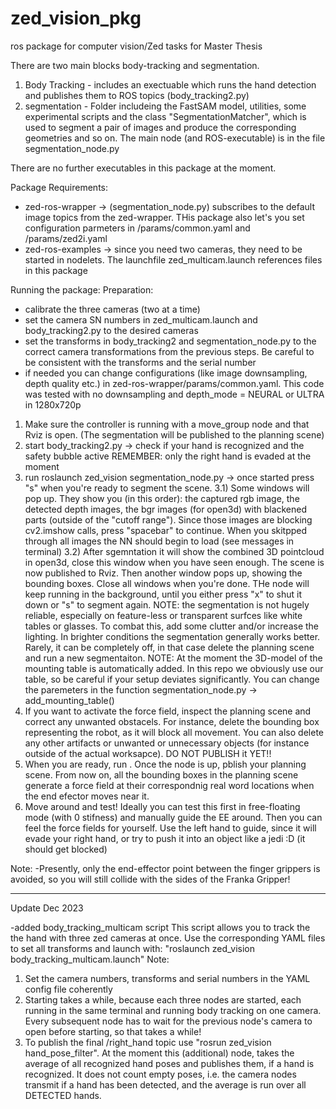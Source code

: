 # zed_vision_pkg
ros package for computer vision/Zed tasks for Master Thesis

There are two main blocks body-tracking and segmentation.
1) Body Tracking - includes an exectuable which runs the hand detection and publishes them to ROS topics (body_tracking2.py)
2) segmentation - Folder includeing the FastSAM model, utilities, some experimental scripts and the class "SegmentationMatcher", which is used
   to segment a pair of images and produce the corresponding geometries and so on. The main node (and ROS-executable) is in the file segmentation_node.py

There are no further executables in this package at the moment.

Package Requirements:
- zed-ros-wrapper -> (segmentation_node.py) subscribes to the default image topics from the zed-wrapper. THis package also let's you set configuration parmeters in /params/common.yaml and /params/zed2i.yaml
- zed-ros-examples -> since you need two cameras, they need to be started in nodelets. The launchfile zed_multicam.launch references files in this package

Running the package:
Preparation:
- calibrate the three cameras (two at a time)
- set the camera SN numbers in zed_multicam.launch and body_tracking2.py to the desired cameras
- set the transforms in body_tracking2 and segmentation_node.py to the correct camera transformations from the previous steps. Be careful to be consistent with the transforms and the serial number
- if needed you can change configurations (like image downsampling, depth quality etc.) in zed-ros-wrapper/params/common.yaml. This code was tested with no downsampling and depth_mode = NEURAL or ULTRA in 1280x720p
1) Make sure the controller is running with a move_group node and that Rviz is open. (The segmentation will be published to the planning scene)
2) start body_tracking2.py -> check if your hand is recognized and the safety bubble active REMEMBER: only the right hand is evaded at the moment
3) run roslaunch zed_vision segmentation_node.py -> once started press "s" when you're ready to segment the scene.
   3.1) Some windows will pop up. They show you (in this order): the captured rgb image, the detected depth images, the bgr images (for open3d) with blackened parts (outside of the "cutoff range").
         Since those images are blocking cv2.imshow calls, press "spacebar" to continue. When you skitpped through all images the NN should begin to load (see messages in terminal)
   3.2) After sgemntation it will show the combined 3D pointcloud in open3d, close this window when you have seen enough. The scene is now published to Rviz. Then another window pops up, showing the bounding boxes.
         Close all windows when you're done. THe node will keep running in the background, until you either press "x" to shut it down or "s" to segment again.
   NOTE: the segmentation is not hugely reliable, especially on feature-less or transparent surfces like white tables or glasses. To combat this, add some clutter and/or increase the lighting. In brighter conditions the             segmentation generally works better. Rarely, it can be completely off, in that case delete the planning scene and run a new segmentaiton.
   NOTE: At the moment the 3D-model of the mounting table is automatically added. In this repo we obviously use our table, so be careful if your setup deviates significantly. You can change the paremeters in the
         function segmentation_node.py -> add_mounting_table()
5) If you want to activate the force field, inspect the planning scene and correct any unwanted obstacels. For instance, delete the bounding box representing the robot, as it will block all movement. You can also delete any other artifacts or unwanted or unnecessary objects (for instance outside of the actual worksapce). DO NOT PUBLISH it YET!!
6) When you are ready, run <rosrun goal_state_publisher force field>. Once the node is up, pblish your planning scene. From now on, all the bounding boxes in the planning scene generate a force field at their correspondnig
   real word locations when the end efector moves near it.
7) Move around and test! Ideally you can test this first in free-floating mode (with 0 stifness) and manually guide the EE around. Then you can feel the force fields for yourself. Use the left hand to guide, since it  will evade your right hand, or try to push it into an object like a jedi :D (it should get blocked)

Note:
-Presently, only the end-effector point between the finger grippers is avoided, so you will still collide with the sides of the Franka Gripper!

___________________________________________

Update Dec 2023

-added body_tracking_multicam script
This script allows you to track the the hand with three zed cameras at once. Use the corresponding YAML files to set all transforms and launch with: "roslaunch zed_vision body_tracking_multicam.launch"
Note:
   1) Set the camera numbers, transforms and serial numbers in the YAML config file coherently
   2) Starting takes a while, because each three nodes are started, each running in the same terminal and running body tracking on one camera. Every subsequent node has to wait for the previous node's camera to open before starting, so that
      takes a while!
   3) To publish the final /right_hand topic use "rosrun zed_vision hand_pose_filter". At the moment this (additional) node, takes the average of all recognized hand poses and publishes them, if a hand is recognized. It does not count empty
      poses, i.e. the camera nodes transmit if a hand has been detected, and the average is run over all DETECTED hands.

